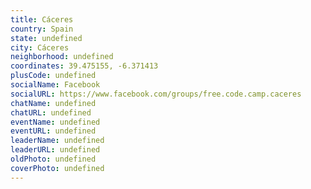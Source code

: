 ```yaml
---
title: Cáceres
country: Spain
state: undefined
city: Cáceres
neighborhood: undefined
coordinates: 39.475155, -6.371413
plusCode: undefined
socialName: Facebook
socialURL: https://www.facebook.com/groups/free.code.camp.caceres
chatName: undefined
chatURL: undefined
eventName: undefined
eventURL: undefined
leaderName: undefined
leaderURL: undefined
oldPhoto: undefined
coverPhoto: undefined
---
```

